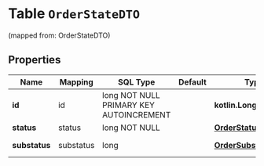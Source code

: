 
# Table `OrderStateDTO`
(mapped from: OrderStateDTO)

## Properties
Name | Mapping | SQL Type | Default | Type | Description | Notes
---- | ------- | -------- | ------- | ---- | ----------- | -----
**id** | id | long NOT NULL PRIMARY KEY AUTOINCREMENT |  | **kotlin.Long** | Идентификатор заказа. | 
**status** | status | long NOT NULL |  | [**OrderStatusType**](OrderStatusType.md) |  |  [foreignkey]
**substatus** | substatus | long |  | [**OrderSubstatusType**](OrderSubstatusType.md) |  |  [optional] [foreignkey]





